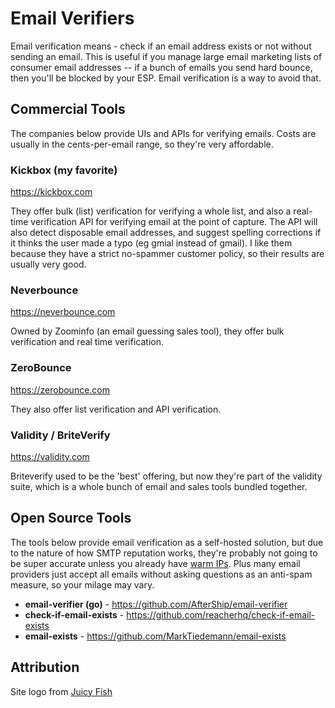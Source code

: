 # Email Verifiers

Email verification means - check if an email address exists or not without sending an email. This is useful if you manage large email marketing lists of consumer email addresses -- if a bunch of emails you send hard bounce, then you'll be blocked by your ESP. Email verification is a way to avoid that.

## Commercial Tools

The companies below provide UIs and APIs for verifying emails. Costs are usually in the cents-per-email range, so they're very affordable.

### Kickbox (my favorite)

https://kickbox.com

They offer bulk (list) verification for verifying a whole list, and also a real-time verification API for verifying email at the point of capture. The API will also detect disposable email addresses, and suggest spelling corrections if it thinks the user made a typo (eg gmial instead of gmail). I like them because they have a strict no-spammer customer policy, so their results are usually very good.

### Neverbounce

https://neverbounce.com

Owned by Zoominfo (an email guessing sales tool), they offer bulk verification and real time verification.

### ZeroBounce

https://zerobounce.com

They also offer list verification and API verification.

### Validity / BriteVerify

https://validity.com

Briteverify used to be the 'best' offering, but now they're part of the validity suite, which is a whole bunch of email and sales tools bundled together.

## Open Source Tools

The tools below provide email verification as a self-hosted solution, but due to the nature of how SMTP reputation works, they're probably not going to be super accurate unless you already have [warm IPs](https://blog.kickbox.com/what-is-ip-warming-why-is-it-important/). Plus many email providers just accept all emails without asking questions as an anti-spam measure, so your milage may vary.

- **email-verifier (go)** - https://github.com/AfterShip/email-verifier
- **check-if-email-exists** - https://github.com/reacherhq/check-if-email-exists
- **email-exists** - https://github.com/MarkTiedemann/email-exists



## Attribution

Site logo from [Juicy Fish](https://www.flaticon.com/authors/juicy-fish)
